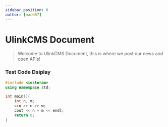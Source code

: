 ```yaml
---
sidebar_position: 0
author: [macw07]
---
```


# UlinkCMS Document

> Welcome to UlinkCMS Document, this is where we post our news and open APIs!

### Test Code Dsiplay

```cpp
#include <iosteram>
using namespace std;

int main(){
    int n, m;
    cin >> n >> m;
    cout << n + m << endl;
    return 0;
}
```